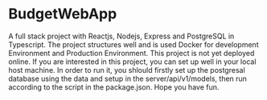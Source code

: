 # BudgetWebApp
A full stack project with Reactjs, Nodejs, Express and PostgreSQL in Typescript. The project structures well and is used Docker for development Environment and Production Environment.
This project is not yet deployed online. If you are interested in this project, you can set up well in your local host machine. In order to run it, you shlould firstly set up the postgresal database using the data and setup in the server/api/v1/models, then run according to the script in the package.json.
Hope you have fun.
